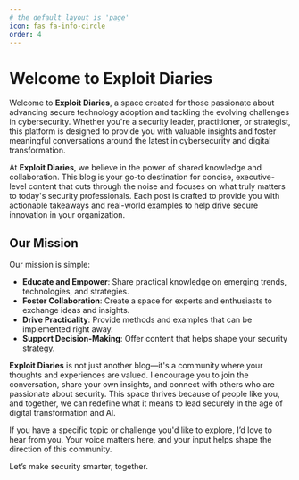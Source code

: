```yaml
---
# the default layout is 'page'
icon: fas fa-info-circle
order: 4
---
```


# Welcome to Exploit Diaries

Welcome to **Exploit Diaries**, a space created for those passionate about advancing secure technology adoption and tackling the evolving challenges in cybersecurity. Whether you're a security leader, practitioner, or strategist, this platform is designed to provide you with valuable insights and foster meaningful conversations around the latest in cybersecurity and digital transformation.

At **Exploit Diaries**, we believe in the power of shared knowledge and collaboration. This blog is your go-to destination for concise, executive-level content that cuts through the noise and focuses on what truly matters to today's security professionals. Each post is crafted to provide you with actionable takeaways and real-world examples to help drive secure innovation in your organization.

## Our Mission

Our mission is simple:

- **Educate and Empower**: Share practical knowledge on emerging trends, technologies, and strategies.
- **Foster Collaboration**: Create a space for experts and enthusiasts to exchange ideas and insights.
- **Drive Practicality**: Provide methods and examples that can be implemented right away.
- **Support Decision-Making**: Offer content that helps shape your security strategy.

**Exploit Diaries** is not just another blog—it's a community where your thoughts and experiences are valued. I encourage you to join the conversation, share your own insights, and connect with others who are passionate about security. This space thrives because of people like you, and together, we can redefine what it means to lead securely in the age of digital transformation and AI.

If you have a specific topic or challenge you'd like to explore, I’d love to hear from you. Your voice matters here, and your input helps shape the direction of this community.

Let’s make security smarter, together.
